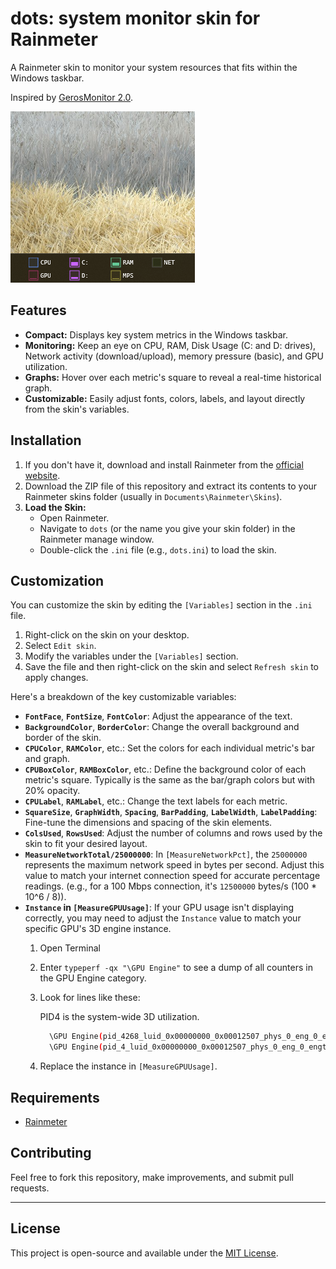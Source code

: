 # dots: system monitor skin for Rainmeter

A Rainmeter skin to monitor your system resources that fits within the Windows taskbar.

Inspired by [GerosMonitor 2.0](https://www.deviantart.com/geroyuni/art/GerosMonitor-for-Rainmeter-749877799).

![Example of Dots in the Windows taskbar.](example.png "Dots in the Windows taskbar")

## Features

* **Compact:** Displays key system metrics in the Windows taskbar.
* **Monitoring:** Keep an eye on CPU, RAM, Disk Usage (C: and D: drives), Network activity (download/upload), memory pressure (basic), and GPU utilization.
* **Graphs:** Hover over each metric's square to reveal a real-time historical graph.
* **Customizable:** Easily adjust fonts, colors, labels, and layout directly from the skin's variables.



## Installation

1.  If you don't have it, download and install Rainmeter from the [official website](https://www.rainmeter.net/).
2.  Download the ZIP file of this repository and extract its contents to your Rainmeter skins folder (usually in `Documents\Rainmeter\Skins`).
3.  **Load the Skin:**
    * Open Rainmeter.
    * Navigate to `dots` (or the name you give your skin folder) in the Rainmeter manage window.
    * Double-click the `.ini` file (e.g., `dots.ini`) to load the skin.



## Customization

You can customize the skin by editing the `[Variables]` section in the `.ini` file.

1.  Right-click on the skin on your desktop.
2.  Select `Edit skin`.
3.  Modify the variables under the `[Variables]` section.
4.  Save the file and then right-click on the skin and select `Refresh skin` to apply changes.

Here's a breakdown of the key customizable variables:

* **`FontFace`**, **`FontSize`**, **`FontColor`**: Adjust the appearance of the text.
* **`BackgroundColor`**, **`BorderColor`**: Change the overall background and border of the skin.
* **`CPUColor`**, **`RAMColor`**, etc.: Set the colors for each individual metric's bar and graph.
* **`CPUBoxColor`**, **`RAMBoxColor`**, etc.: Define the background color of each metric's square. Typically is the same as the bar/graph colors but with 20% opacity.
* **`CPULabel`**, **`RAMLabel`**, etc.: Change the text labels for each metric.
* **`SquareSize`**, **`GraphWidth`**, **`Spacing`**, **`BarPadding`**, **`LabelWidth`**, **`LabelPadding`**: Fine-tune the dimensions and spacing of the skin elements.
* **`ColsUsed`**, **`RowsUsed`**: Adjust the number of columns and rows used by the skin to fit your desired layout.
* **`MeasureNetworkTotal/25000000`**: In `[MeasureNetworkPct]`, the `25000000` represents the maximum network speed in bytes per second. Adjust this value to match your internet connection speed for accurate percentage readings. (e.g., for a 100 Mbps connection, it's `12500000` bytes/s (100 * 10^6 / 8)).
* **`Instance` in `[MeasureGPUUsage]`**: If your GPU usage isn't displaying correctly, you may need to adjust the `Instance` value to match your specific GPU's 3D engine instance.
  1. Open Terminal
  2. Enter `typeperf -qx "\GPU Engine"` to see a dump of all counters in the GPU Engine category.
  3. Look for lines like these:
 
      PID4 is the system-wide 3D utilization.
      ```bash
        \GPU Engine(pid_4268_luid_0x00000000_0x00012507_phys_0_eng_0_engtype_3D)\Utilization Percentage
        \GPU Engine(pid_4_luid_0x00000000_0x00012507_phys_0_eng_0_engtype_3D)\Utilization Percentage
      ```
  4. Replace the instance in `[MeasureGPUUsage]`.



## Requirements

* [Rainmeter](https://www.rainmeter.net/)


## Contributing

Feel free to fork this repository, make improvements, and submit pull requests.

---

## License

This project is open-source and available under the [MIT License](LICENSE).
